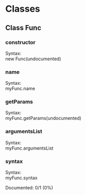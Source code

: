 # Classes

## Class Func

### constructor

Syntax:<br>
new Func(undocumented)

### name

Syntax:<br>
myFunc.name

### getParams

Syntax:<br>
myFunc.getParams(undocumented)

### argumentsList

Syntax:<br>
myFunc.argumentsList

### syntax

Syntax:<br>
myFunc.syntax


Documented: 0/1 (0%)
